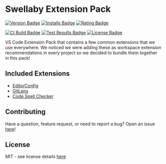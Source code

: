 # Swellaby Extension Pack  

[![Version Badge][version-badge]][ext-url]
[![Installs Badge][installs-badge]][ext-url]
[![Rating Badge][rating-badge]][ext-url]

[![CI Build Badge][ci-badge]][ci-pipeline-url]
[![Test Results Badge][tests-badge]][ci-pipeline-url]
[![License Badge][license-badge]][license-url]

VS Code Extension Pack that contains a few common extensions that we use everywhere. We noticed we were adding these as workspace extension recommendations in every project so we decided to bundle them together in this pack!  

## Included Extensions

* [EditorConfig][editorconfig-ext-url]
* [GitLens][gitlens-ext-url]
* [Code Spell Checker][cspell-ext-url]

## Contributing
Have a question, feature request, or need to report a bug? Open an issue [here][open-issue-url]!

## License
MIT - see license details [here][license-url] 

[license-url]: https://github.com/swellaby/vscode-common-pack/blob/master/LICENSE
[license-badge]: https://img.shields.io/github/license/swellaby/vscode-common-pack.svg?style=flat-square
[ci-badge]: https://img.shields.io/azure-devops/build/swellaby/opensource/47/master.svg?style=flat-square
[ci-pipeline-url]: https://dev.azure.com/swellaby/OpenSource/_build?definitionId=47
[tests-badge]: https://img.shields.io/azure-devops/tests/swellaby/opensource/47/master.svg?style=flat-square
[installs-badge]: https://img.shields.io/vscode-marketplace/d/swellaby.common-pack.svg?style=flat-square
[version-badge]: https://img.shields.io/vscode-marketplace/v/swellaby.common-pack.svg?style=flat-square
[rating-badge]: https://img.shields.io/vscode-marketplace/r/swellaby.common-pack.svg?style=flat-square
[ext-url]: https://marketplace.visualstudio.com/items?itemName=swellaby.common-pack
[open-issue-url]: https://github.com/swellaby/vscode-common-pack/issues/new/choose
[editorconfig-ext-url]: https://marketplace.visualstudio.com/items?itemName=EditorConfig.EditorConfig
[gitlens-ext-url]: https://marketplace.visualstudio.com/items?itemName=eamodio.gitlens
[cspell-ext-url]: https://marketplace.visualstudio.com/items?itemName=streetsidesoftware.code-spell-checker
